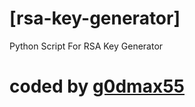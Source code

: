 # [rsa-key-generator]
Python Script For RSA Key Generator
# coded by <a href="https://www.instagram.com/g0dmax55">g0dmax55</a>
